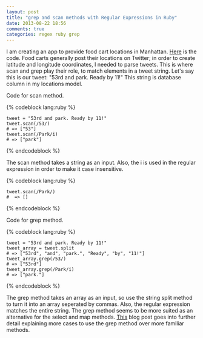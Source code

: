 ```yaml
---
layout: post
title: "grep and scan methods with Regular Expressions in Ruby"
date: 2013-08-22 18:56
comments: true
categories: regex ruby grep
---
```


<p>I am creating an app to provide food cart locations in Manhattan.  <a href='https://github.com/iacutone/food-truck'>Here</a> is the code.  Food carts generally post their locations on Twitter; in order to create latitude and longitude coordinates, I needed to parse tweets.  This is where scan and grep play their role, to match elements in a tweet string.  Let's say this is our tweet: "53rd and park. Ready by 11!"  This string is database column in my locations model.</p>

<p>Code for scan method.</p>
{% codeblock lang:ruby %}

	tweet = "53rd and park. Ready by 11!"
	tweet.scan(/53/)
	# => ["53"] 
	tweet.scan(/Park/i)
	# => ["park"]

{% endcodeblock %}

<p>The scan method takes a string as an input.  Also, the i is used in the regular expression in order to make it case insensitive.</p>
{% codeblock lang:ruby %}

	tweet.scan(/Park/)
	#  => [] 

{% endcodeblock %}  

<p>Code for grep method.</p>
{% codeblock lang:ruby %}

	tweet = "53rd and park. Ready by 11!"
	tweet_array = tweet.split
	# => ["53rd", "and", "park.", "Ready", "by", "11!"] 
	tweet_array.grep(/53/)
	# => ["53rd"]
	tweet_array.grep(/Park/i)
	# => ["park."]

{% endcodeblock %}

<p>The grep method takes an array as an input, so use the string split method to turn it into an array seperated by commas.  Also, the regular expression matches the entire string.  The grep method seems to be more suited as an alternative for the select and map methods.  <a href='http://zigzag.github.io/2010/03/31/grep-in-ruby----a-powerful-enumerable-method.html'>This</a> blog post goes into further detail explaining more cases to use the grep method over more familiar methods.<p>
